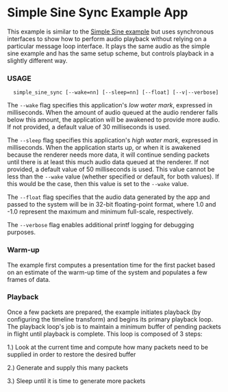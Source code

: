 # Simple Sine Sync Example App

This example is similar to the [Simple Sine example](../simple_sine/README.md)
but uses synchronous interfaces to show how to perform audio playback without
relying on a particular message loop interface. It plays the same audio as
the simple sine example and has the same setup scheme, but controls playback
in a slightly different way.

### USAGE
```
  simple_sine_sync [--wake=nn] [--sleep=nn] [--float] [--v|--verbose]
```
The `--wake` flag specifies this application's _low water mark_, expressed in
milliseconds. When the amount of audio queued at the audio renderer falls below
this amount, the application will be awakened to provide more audio. If not
provided, a default value of 30 milliseconds is used.

The `--sleep` flag specifies this application's _high water mark_, expressed in
milliseconds. When the application starts up, or when it is awakened because the
renderer needs more data, it will continue sending packets until there is at
least this much audio data queued at the renderer. If not provided, a default
value of 50 milliseconds is used. This value cannot be less than the `--wake`
value (whether specified or default, for both values). If this would be the
case, then this value is set to the `--wake` value.

The `--float` flag specifies that the audio data generated by the app and passed
to the system will be in 32-bit floating-point format, where 1.0 and -1.0
represent the maximum and minimum full-scale, respectively.

The `--verbose` flag enables additional printf logging for debugging purposes.

### Warm-up

The example first computes a presentation time for the first packet based on an
estimate of the warm-up time of the system and populates a few frames of data.

### Playback

Once a few packets are prepared, the example initiates playback (by configuring
the timeline transform) and begins its primary playback loop. The playback
loop's job is to maintain a minimum buffer of pending packets in flight until
playback is complete. This loop is composed of 3 steps:

1.) Look at the current time and compute how many packets need to be supplied in
order to restore the desired buffer

2.) Generate and supply this many packets

3.) Sleep until it is time to generate more packets
